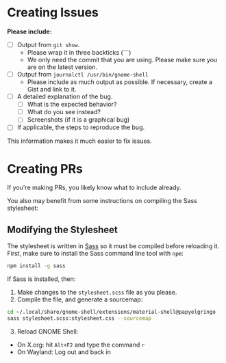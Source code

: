 # Creating Issues
**Please include:**
+ [ ] Output from `git show`.
  + Please wrap it in three backticks (\`\`\`)
  + We only need the commit that you are using. Please make sure you are on the latest version.
+ [ ] Output from `journalctl /usr/bin/gnome-shell`
  + Please include as much output as possible. If necessary, create a Gist and link to it.
+ [ ] A detailed explanation of the bug.
  + [ ] What is the expected behavior?
  + [ ] What do you see instead?
  + [ ] Screenshots (if it is a graphical bug)
+ [ ] If applicable, the steps to reproduce the bug.

This information makes it much easier to fix issues.

# Creating PRs
If you're making PRs, you likely know what to include already.

You also may benefit from some instructions on compiling the Sass stylesheet:

## Modifying the Stylesheet
The stylesheet is written in [Sass](https://sass-lang.com) so it must be compiled before reloading it.
First, make sure to install the Sass command line tool with `npm`:
```bash
npm install -g sass
```
If Sass is installed, then:
1) Make changes to the `stylesheet.scss` file as you please.
2) Compile the file, and generate a sourcemap:
```bash
cd ~/.local/share/gnome-shell/extensions/material-shell@papyelgringo
sass stylesheet.scss:stylesheet.css --sourcemap
```
3) Reload GNOME Shell:
  + On X.org: hit `Alt+F2` and type the command `r`
  + On Wayland: Log out and back in
